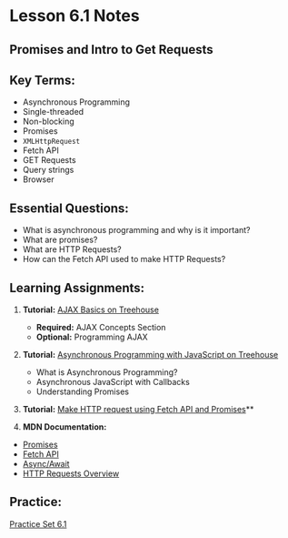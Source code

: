 # Lesson 6.1 Notes

## Promises and Intro to Get Requests

## Key Terms:

- Asynchronous Programming
- Single-threaded
- Non-blocking
- Promises
- `XMLHttpRequest`
- Fetch API
- GET Requests
- Query strings
- Browser

## Essential Questions:

- What is asynchronous programming and why is it important?
- What are promises?
- What are HTTP Requests?
- How can the Fetch API used to make HTTP Requests?

## Learning Assignments:

1. **Tutorial:** [AJAX Basics on Treehouse](https://teamtreehouse.com/library/ajax-basics-2)
    * **Required:** AJAX Concepts Section
    * **Optional:** Programming AJAX

2. **Tutorial:** [Asynchronous Programming with JavaScript on Treehouse](https://teamtreehouse.com/library/asynchronous-programming-with-javascript)
    * What is Asynchronous Programming?
    * Asynchronous JavaScript with Callbacks
    * Understanding Promises

3. **Tutorial:** [Make HTTP request using Fetch API and Promises](https://medium.com/@armando_amador/how-to-make-http-requests-using-fetch-api-and-promises-b0ca7370a444)**

4. **MDN Documentation:**

- [Promises](https://developer.mozilla.org/en-US/docs/Web/JavaScript/Reference/Global_Objects/Promise)
- [Fetch API](https://developer.mozilla.org/en-US/docs/Web/API/Fetch_API)
- [Async/Await](https://developer.mozilla.org/en-US/docs/Web/JavaScript/Reference/Statements/async_function)
- [HTTP Requests Overview](https://developer.mozilla.org/en-US/docs/Web/HTTP/Methods)


## Practice:

[Practice Set 6.1](./practice)
